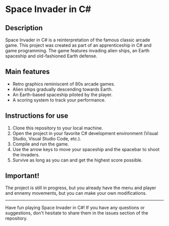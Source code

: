 # Space Invader in C#
<!-- ![Space Invader](link_to_a_image) -->

## Description

Space Invader in C# is a reinterpretation of the famous classic arcade game. This project was created as part of an apprenticeship in C# and game programming. The game features invading alien ships, an Earth spaceship and old-fashioned Earth defense.

## Main features

- Retro graphics reminiscent of 80s arcade games.
- Alien ships gradually descending towards Earth.
- An Earth-based spaceship piloted by the player.
- A scoring system to track your performance.
  
## Instructions for use

1. Clone this repository to your local machine.
2. Open the project in your favorite C# development environment (Visual Studio, Visual Studio Code, etc.).
3. Compile and run the game.
4. Use the arrow keys to move your spaceship and the spacebar to shoot the invaders.
5. Survive as long as you can and get the highest score possible.

## Important!
The project is still in progress, but you already have the menu and player and ennemy movements, but you can make your own modifications.

---

Have fun playing Space Invader in C#! If you have any questions or suggestions, don't hesitate to share them in the issues section of the repository.
